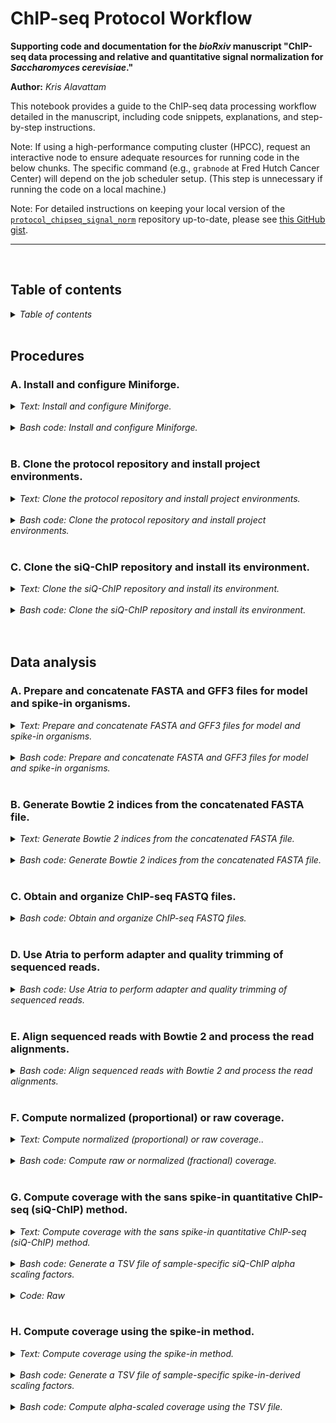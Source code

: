 
ChIP-seq Protocol Workflow
==========================

**Supporting code and documentation for the *bioRxiv* manuscript "ChIP-seq data processing and relative and quantitative signal normalization for *Saccharomyces cerevisiae*."**

**Author:** *Kris Alavattam*

This notebook provides a guide to the ChIP-seq data processing workflow detailed in the manuscript, including code snippets, explanations, and step-by-step instructions.

Note: If using a high-performance computing cluster (HPCC), request an interactive node to ensure adequate resources for running code in the below chunks. The specific command (e.g., `grabnode` at Fred Hutch Cancer Center) will depend on the job scheduler setup. (This step is unnecessary if running the code on a local machine.)

Note: For detailed instructions on keeping your local version of the [`protocol_chipseq_signal_norm`](https://github.com/kalavattam/protocol_chipseq_signal_norm) repository up-to-date, please see [this GitHub gist](https://gist.github.com/kalavattam/76f123011e8dcd77b445a72d23a64036).

---
<br />

## Table of contents
<details>
<summary><i>Table of contents</i></summary>
<br />
<!-- MarkdownTOC -->

1. [Procedures](#procedures)
    1. [A. Install and configure Miniforge.](#a-install-and-configure-miniforge)
    1. [B. Clone the protocol repository and install project environments.](#b-clone-the-protocol-repository-and-install-project-environments)
    1. [C. Clone the siQ-ChIP repository and install its environment.](#c-clone-the-siq-chip-repository-and-install-its-environment)
1. [Data analysis](#data-analysis)
    1. [A. Prepare and concatenate FASTA and GFF3 files for model and spike-in organisms.](#a-prepare-and-concatenate-fasta-and-gff3-files-for-model-and-spike-in-organisms)
    1. [B. Generate Bowtie 2 indices from the concatenated FASTA file.](#b-generate-bowtie-2-indices-from-the-concatenated-fasta-file)
    1. [C. Obtain and organize ChIP-seq FASTQ files.](#c-obtain-and-organize-chip-seq-fastq-files)
    1. [D. Use Atria to perform adapter and quality trimming of sequenced reads.](#d-use-atria-to-perform-adapter-and-quality-trimming-of-sequenced-reads)
    1. [E. Align sequenced reads with Bowtie 2 and process the read alignments.](#e-align-sequenced-reads-with-bowtie-2-and-process-the-read-alignments)
    1. [F. Compute normalized \(proportional\) or raw coverage.](#f-compute-normalized-proportional-or-raw-coverage)
    1. [G. Compute coverage with the sans spike-in quantitative ChIP-seq \(siQ-ChIP\) method.](#g-compute-coverage-with-the-sans-spike-in-quantitative-chip-seq-siq-chip-method)
    1. [H. Compute coverage using the spike-in method.](#h-compute-coverage-using-the-spike-in-method)

<!-- /MarkdownTOC -->
</details>
<br />

<a id="procedures"></a>
## Procedures
<a id="a-install-and-configure-miniforge"></a>
### A. Install and configure Miniforge.
<details>
<summary><i>Text: Install and configure Miniforge.</i></summary>
<br />

`#TODO`
</details>
<br />

<details>
<summary><i>Bash code: Install and configure Miniforge.</i></summary>

```bash
#!/bin/bash

#  Optional: Request an interactive node --------------------------------------
# grabnode  ## Uncomment to request 1 core, 20 GB memory, 1 day, no GPU ##


#  Define variables -----------------------------------------------------------
#  Define variable for base directory
dir_bas="${HOME}"  ## WARNING: Change as needed ##

#  Determine the appropriate Miniforge installer to use based on operating
#+ system (OS) and system architecture
case $(uname -s) in
    Darwin) os="MacOSX" ;;
    Linux)  os="Linux"  ;;
    *) echo "Error: Unsupported operating system: '$(uname -s)'." >&2 ;;
esac

ar=$(uname -m)  # e.g., "x86_64" for Intel/AMD, "arm64" for ARM

#  Set Miniforge installer URL and script name
https="https://github.com/conda-forge/miniforge/releases/latest/download"
script="Miniforge3-${os}-${ar}.sh"


#  Download and install Miniforge ---------------------------------------------
#  Move to base directory
cd "${dir_bas}" || echo "Error: Failed to change directory: '${dir_bas}'." >&2

#  Download Miniforge installer
curl -L -O "${https}/${script}"

#  Run Miniforge installer
bash "${script}"
```
</details>
<br />

<a id="b-clone-the-protocol-repository-and-install-project-environments"></a>
### B. Clone the protocol repository and install project environments.
<details>
<summary><i>Text: Clone the protocol repository and install project environments.</i></summary>
<br />

`#TODO`
</details>
<br />

<details>
<summary><i>Bash code: Clone the protocol repository and install project environments.</i></summary>

```bash
#!/bin/bash

#  Optional: Request an interactive node --------------------------------------
# grabnode  ## Uncomment to request 1 core, 20 GB memory, 1 day, no GPU ##


#  Define variables -----------------------------------------------------------
dir_bas="${HOME}/repos"  ## WARNING: Change as needed ##
repo="protocol_chipseq_signal_norm"
https="https://github.com/kalavattam/${repo}.git"


#  Do the main work -----------------------------------------------------------
#  Make the base directory
mkdir -p "${dir_bas}"

#  Move to base directory
cd "${dir_bas}" || echo "Error: Failed to change directory: '${dir_bas}'." >&2

#  Clone the protocol repository
git clone "${https}"

#  Move to repository directory
cd "${repo}" || echo "Error: Failed to change directory: '${repo}'." >&2

#  Install Conda/Mamba environments with install_envs.sh
bash "scripts/install_envs.sh" --env_nam "env_align" --yes
bash "scripts/install_envs.sh" --env_nam "env_analyze" --yes
```
</details>
<br />

<a id="c-clone-the-siq-chip-repository-and-install-its-environment"></a>
### C. Clone the siQ-ChIP repository and install its environment.
<details>
<summary><i>Text: Clone the siQ-ChIP repository and install its environment.</i></summary>
<br />

`#TODO`
</details>
<br />

<details>
<summary><i>Bash code: Clone the siQ-ChIP repository and install its environment.</i></summary>

```bash
#!/bin/bash

#  Optional: Request an interactive node --------------------------------------
# grabnode  ## Uncomment to request 1 core, 20 GB memory, 1 day, no GPU ##


#  Define variables -----------------------------------------------------------
dir_bas="${HOME}/repos"  ## WARNING: Change as needed ##
dir_rep="${dir_bas}/siQ-ChIP"
https="https://github.com/kalavattam/siQ-ChIP.git"
branch="protocol"

dir_scr="${dir_bas}/protocol_chipseq_signal_norm/scripts"


#  Do the main work -----------------------------------------------------------
#  Move to base directory
cd "${dir_bas}" || echo "Error: Failed to change directory: '${dir_bas}'." >&2

#  Clone siQ-ChIP repository
git clone "${https}"

#  Move to siQ-ChIP repository directory
cd "${dir_rep}" || echo "Error: Failed to change directory: '${dir_rep}'." >&2

#  Switch to specified branch
git checkout "${branch}"

#  Install Conda/Mamba environment for siQ-ChIP
bash "${dir_scr}/install_envs.sh" --env_nam "env_siq" --yes
```
</details>
<br />
<br />

<a id="data-analysis"></a>
## Data analysis
<a id="a-prepare-and-concatenate-fasta-and-gff3-files-for-model-and-spike-in-organisms"></a>
### A. Prepare and concatenate FASTA and GFF3 files for model and spike-in organisms.
<details>
<summary><i>Text: Prepare and concatenate FASTA and GFF3 files for model and spike-in organisms.</i></summary>
<br />

`#TODO`
</details>
<br />

<details>
<summary><i>Bash code: Prepare and concatenate FASTA and GFF3 files for model and spike-in organisms.</i></summary>
<br />

```bash
#!/bin/bash

#  Optional: Request an interactive node --------------------------------------
# grabnode  ## Uncomment to request 1 core, 20 GB memory, 1 day, no GPU ##
```
</details>
<br />

<a id="b-generate-bowtie-2-indices-from-the-concatenated-fasta-file"></a>
### B. Generate Bowtie 2 indices from the concatenated FASTA file.
<details>
<summary><i>Text: Generate Bowtie 2 indices from the concatenated FASTA file.</i></summary>
<br />

To align ChIP-seq reads against both *S. cerevisiae* and *S. pombe* genomes, we first generate Bowtie 2 indices from a concatenated FASTA file. This ensures efficient and accurate alignment for, e.g., spike-in normalization (described below).

**Steps overview:**
1. *Define directories and files:* Set paths for inputs and outputs.
2. *Activate environment:* Load necessary tools and dependencies.
3. *Run Bowtie 2 index creation:* Use the concatenated FASTA file to generate indices, logging output for troubleshooting.
4. *Optional cleanup:* Remove the decompressed FASTA file to save space.
</details>
<br />

<details>
<summary><i>Bash code: Generate Bowtie 2 indices from the concatenated FASTA file.</i></summary>

```bash
#!/bin/bash

#  Optional: Request an interactive node --------------------------------------
# grabnode  ## Uncomment to request 1 core, 20 GB memory, 1 day, no GPU ##


#  Define variables -----------------------------------------------------------
#  Define variables for directory paths, etc.
dir_bas="${HOME}/repos"  ## WARNING: Change as needed ##
dir_rep="${dir_bas}/protocol_chipseq_signal_norm"
dir_scr="${dir_rep}/scripts"
dir_fnc="${dir_scr}/functions"
dir_dat="${dir_rep}/data"
dir_gen="${dir_dat}/genomes"
dir_cat="${dir_gen}/concat"
dir_fas="${dir_cat}/fasta/proc"
fil_fas="sc_sp_proc.fasta"
pth_fas="${dir_fas}/${fil_fas}"
dir_idx="${dir_cat}/index/bowtie2"
env_nam="env_align"
day="$(date '+%Y-%m%d')"


#  Do the main work -----------------------------------------------------------
#  Source utility functions
source "${dir_fnc}/check_program_path.sh"
source "${dir_fnc}/handle_env.sh"

#  Activate the required environment
handle_env "${env_nam}"

#  Ensure access to bowtie2-build
check_program_path "bowtie2-build"

#  Create output directory structure for Bowtie 2 index files and logs
mkdir -p ${dir_idx}/{docs,logs}

#  If necessary, decompress the FASTA file
if [[ ! -f "${pth_fas}" && -f "${pth_fas}.gz" ]]; then
    gunzip -c "${pth_fas}.gz" > "${pth_fas}"
fi

#  "Build" the Bowtie 2 index using the decompressed FASTA file
bowtie2-build "${pth_fas}" "${dir_idx}/${fil_fas%.fasta}" \
     > >(tee -a "${dir_idx}/logs/${day}.execute.stdout.txt") \
    2> >(tee -a "${dir_idx}/logs/${day}.execute.stderr.txt")

#  Optional cleanup: Once the index is built, delete the decompressed FASTA
#+ file
if [[ -f "${pth_fas}" ]]; then rm "${pth_fas}"; fi

#  Cleanup: Compress large stdout and stderr files, and remove files with size
#+ 0
bash "${dir_scr}/compress_remove_files.sh" \
    --pattern "*.txt" \
    --dir_fnd "${dir_idx}/logs"

#  Optional: Check the contents of the logs directory
# ls -lhaFG "${dir_idx}/logs"
```
</details>
<br />

<a id="c-obtain-and-organize-chip-seq-fastq-files"></a>
### C. Obtain and organize ChIP-seq FASTQ files.
<details>
<summary><i>Bash code: Obtain and organize ChIP-seq FASTQ files.</i></summary>

```bash
#!/bin/bash

#  Optional: Request an interactive node --------------------------------------
# grabnode  ## Uncomment to request 1 core, 20 GB memory, 1 day, no GPU ##


#  Define variables -----------------------------------------------------------
#  Define variables for directory paths, etc.
dir_bas="${HOME}/repos"  ## WARNING: Change as needed ##
dir_rep="${dir_bas}/protocol_chipseq_signal_norm"
dir_scr="${dir_rep}/scripts"
dir_fnc="${dir_scr}/functions"
dir_raw="${dir_rep}/data/raw"
dir_doc="${dir_raw}/docs"
fil_tbl="datasets.tsv"  ## WARNING: Change as needed ##
pth_tsv="${dir_doc}/${fil_tbl}"
dir_log="${dir_raw}/logs"
dir_sym="${dir_rep}/data/symlinked"
env_nam="env_align"
threads=6
time="6:00:00"
day="$(date '+%Y-%m%d')"

#  Source utility functions
source "${dir_fnc}/check_program_path.sh"
source "${dir_fnc}/echo_warning.sh"
source "${dir_fnc}/handle_env.sh"

#  Activate the required environment
handle_env "${env_nam}"

#  Ensure access to necessary dependencies such as GNU Parallel, SLURM sbatch
check_program_path parallel
check_program_path sbatch ||
    echo_warning \
        "SLURM is not available on this system. Do not use the '--slurm'" \
        "flag with the driver script."

#  If needed, create directory structure for raw and symlinked FASTQ files and
#+ logs
mkdir -p ${dir_raw}/{docs,logs}
mkdir -p ${dir_sym}/{docs,logs}

#  Download and symlink FASTQ files 
bash "${dir_scr}/execute_download_fastqs.sh" \
    --threads "${threads}" \
    --infile "${pth_tsv}" \
    --dir_out "${dir_raw}" \
    --dir_sym "${dir_sym}" \
    --err_out "${dir_raw}/logs" \
    --slurm \
    --time "${time}" \
         > >(tee -a "${dir_raw}/logs/${day}.execute.stdout.txt") \
        2> >(tee -a "${dir_raw}/logs/${day}.execute.stderr.txt")

#  Cleanup: Compress large stdout and stderr files, and remove files with size
#+ 0
bash "${dir_scr}/compress_remove_files.sh" \
    --dir_fnd "${dir_raw}/logs"
```
</details>
<br />

<a id="d-use-atria-to-perform-adapter-and-quality-trimming-of-sequenced-reads"></a>
### D. Use Atria to perform adapter and quality trimming of sequenced reads.
<details>
<summary><i>Bash code: Use Atria to perform adapter and quality trimming of sequenced reads.</i></summary>

```bash
#!/bin/bash

#  Optional: Request an interactive node --------------------------------------
# grabnode  ## Uncomment to request 1 core, 20 GB memory, 1 day, no GPU ##


#  Define variables -----------------------------------------------------------
#  Define variables for directory paths, environment, threads, and infiles
dir_bas="${HOME}/repos"  ## WARNING: Change as needed ##
dir_rep="${dir_bas}/protocol_chipseq_signal_norm"
dir_scr="${dir_rep}/scripts"
dir_fnc="${dir_scr}/functions"
dir_dat="${dir_rep}/data"
dir_sym="${dir_dat}/symlinked"
dir_pro="${dir_dat}/processed"
dir_trm="${dir_pro}/trim_atria"
env_nam="env_analyze"
threads=4
infiles="$(  ## WARNING: Change search parameters as needed ##
    bash "${dir_scr}/find_files.sh" \
        --dir_fnd "${dir_sym}" \
        --pattern "*.fastq.gz" \
        --depth 1 \
        --follow \
        --fastqs
)"
day="$(date '+%Y-%m%d')"

#  Source utility functions
source "${dir_fnc}/check_program_path.sh"
source "${dir_fnc}/echo_warning.sh"
source "${dir_fnc}/handle_env.sh"

#  Activate the required environment
handle_env "${env_nam}"

#  Check availability of Atria and other necessary tools
check_program_path atria
check_program_path pbzip2
check_program_path pigz
check_program_path sbatch ||
    echo_warning \
        "SLURM is not available on this system. Do not use the '--slurm'" \
        "flag with the driver script."

#  Create output directory structure for trimmed FASTQ files and logs
mkdir -p ${dir_trm}/{docs,logs}

#  Run the driver script to trim FASTQ files with Atria
bash "${dir_scr}/execute_trim_fastqs.sh" \
    --verbose \
    --threads ${threads} \
    --infiles "${infiles}" \
    --dir_out "${dir_trm}" \
    --err_out "${dir_trm}/logs" \
    --slurm \
         >> >(tee -a "${dir_trm}/logs/${day}.execute.stdout.txt") \
        2>> >(tee -a "${dir_trm}/logs/${day}.execute.stderr.txt")

#  Cleanup: Move Atria LOG and JSON files to the logs directory
mv ${dir_trm}/*.{log,json} "${dir_trm}/logs"

#  Cleanup: Compress large stdout, stderr, LOG, and JSON files, and remove
#+ files with size 0
bash "${dir_scr}/compress_remove_files.sh" \
    --dir_fnd "${dir_trm}/logs"

bash "${dir_scr}/compress_remove_files.sh" \
    --dir_fnd "${dir_trm}/logs" \
    --pattern "*.log"

bash "${dir_scr}/compress_remove_files.sh" \
    --dir_fnd "${dir_trm}/logs" \
    --pattern "*.json"

#  Optional: Check the contents of the logs directory
# ls -lhaFG "${dir_trm}/logs"
```
</details>
<br />

<a id="e-align-sequenced-reads-with-bowtie-2-and-process-the-read-alignments"></a>
### E. Align sequenced reads with Bowtie 2 and process the read alignments.
<details>
<summary><i>Bash code: Align sequenced reads with Bowtie 2 and process the read alignments.</i></summary>

```bash
#!/bin/bash

#  Optional: Request an interactive node --------------------------------------
# grabnode  ## Uncomment to request 1 core, 20 GB memory, 1 day, no GPU ##


#  Define variables -----------------------------------------------------------
#  Define variables for directory paths, environment, driver script arguments,
#+ and so on
dir_bas="${HOME}/repos"  ## WARNING: Change as needed ##
dir_rep="${dir_bas}/protocol_chipseq_signal_norm"
dir_scr="${dir_rep}/scripts"
dir_fnc="${dir_scr}/functions"
dir_dat="${dir_rep}/data"
dir_idx="${dir_dat}/genomes/concat/index"
dir_pro="${dir_dat}/processed"
dir_trm="${dir_pro}/trim_atria"
env_nam="env_align"
threads=8
aligner="bowtie2"
a_type="global"
req_flg=true
flg="$(if ${req_flg}; then echo "2"; else echo "NA"; fi)"
mapq=1
str_idx="sc_sp_proc"
pth_idx="${dir_idx}/${aligner}/${str_idx}"
infiles="$(  ## WARNING: Change search parameters as needed ##
    bash "${dir_scr}/find_files.sh" \
        --dir_fnd "${dir_trm}" \
        --pattern "*.atria.fastq.gz" \
        --depth 1 \
        --fastqs
)"
dir_aln="${dir_pro}/align_${aligner}_${a_type}"
dir_out="${dir_aln}/flag-${flg}_mapq-${mapq}"
nam_job="align_fastqs"
max_job=6
time="1:00:00"
day="$(date '+%Y-%m%d')"

#  Create output directory structure for trimmed FASTQ files and logs
mkdir -p ${dir_out}/{init,sc,sp}/{docs,logs}

#  Source utility functions
source "${dir_fnc}/check_program_path.sh"
source "${dir_fnc}/echo_warning.sh"
source "${dir_fnc}/handle_env.sh"

#  Activate the required environment
handle_env "${env_nam}"

#  Check the availability of Bowtie 2, Samtools, and SLURM sbatch
check_program_path bowtie2
check_program_path samtools
check_program_path sbatch ||
    echo_warning \
        "SLURM is not available on this system. Do not use the '--slurm'" \
        "flag with the driver script."

#  Run the driver script to align and post-process FASTQ files
bash "${dir_scr}/execute_align_fastqs.sh" \
    --verbose \
    --threads "${threads}" \
    --aligner "${aligner}" \
    --a_type "${a_type}" \
    --mapq "${mapq}" \
    --req_flg \
    --index "${pth_idx}" \
    --infiles "${infiles}" \
    --dir_out "${dir_out}/init" \
    --err_out "${dir_out}/init/logs" \
    --slurm \
         >> >(tee -a "${dir_out}/init/logs/${day}.execute.stdout.txt") \
        2>> >(tee -a "${dir_out}/init/logs/${day}.execute.stderr.txt")

#  Adjust variable 'infiles' assignment for filtering BAM files
infiles="$(  ## WARNING: Change search parameters as needed ##
    bash "${dir_scr}/find_files.sh" \
        --dir_fnd "${dir_out}/init" \
        --pattern "*.bam" \
        --depth 1
)"

#  Run the driver script to filter BAM files for S. cerevisiae ("sc")
#+ alignments (i.e., the "main" alignments)
bash "${dir_scr}/execute_filter_bams.sh" \
    --verbose \
    --threads "${threads}" \
    --infiles "${infiles}" \
    --dir_out "${dir_out}/sc" \
    --err_out "${dir_out}/sc/logs" \
    --retain "sc" \
    --slurm \
         >> >(tee -a "${dir_out}/sc/logs/${day}.execute.stdout.txt") \
        2>> >(tee -a "${dir_out}/sc/logs/${day}.execute.stderr.txt")

#  Run the driver script to filter BAM files for S. pombe ("sp") alignments
#+ (i.e., the "spike-in" alignments)
bash "${dir_scr}/execute_filter_bams.sh" \
    --verbose \
    --threads "${threads}" \
    --infiles "${infiles}" \
    --dir_out "${dir_out}/sp" \
    --err_out "${dir_out}/sp/logs" \
    --retain "sp" \
    --slurm \
         >> >(tee -a "${dir_out}/sp/logs/${day}.execute.stdout.txt") \
        2>> >(tee -a "${dir_out}/sp/logs/${day}.execute.stderr.txt")

#  Cleanup: Compress large stdout and stderr files, and remove files with size
#+ 0
bash "${dir_scr}/compress_remove_files.sh" --dir_fnd "${dir_out}/init/logs"

bash "${dir_scr}/compress_remove_files.sh" --dir_fnd "${dir_out}/sc/logs"

bash "${dir_scr}/compress_remove_files.sh" --dir_fnd "${dir_out}/sp/logs"

#  Optional: Check the contents of the logs directory
# ls -lhaFG "${dir_trm}/init/logs"
# ls -lhaFG "${dir_trm}/sc/logs"
# ls -lhaFG "${dir_trm}/sp/logs"
```
</details>
<br />

<a id="f-compute-normalized-proportional-or-raw-coverage"></a>
### F. Compute normalized (proportional) or raw coverage.
<details>
<summary><i>Text: Compute normalized (proportional) or raw coverage..</i></summary>
<br />

This following Bash code chunk provides an example of how to compute ChIP-seq coverage, either as raw (unadjusted for sequencing depth or other technical biases) or normalized (fractional) per [Dickson et al., *Sci Rep*, 2023](https://www.nature.com/articles/s41598-023-34430-2). The coverage type is determined by setting the variable `typ_cov` to `"raw"` or `"norm"`. BIGWIG and log output files will be saved to separate directories based on the selected coverage type.
</details>
<br />

<details>
<summary><i>Bash code: Compute raw or normalized (fractional) coverage.</i></summary>

```bash
#!/bin/bash

#  Optional: Request an interactive node --------------------------------------
# grabnode  ## Uncomment to request 1 core, 20 GB memory, 1 day, no GPU ##


#  Define variables -----------------------------------------------------------
#  Define directory paths
dir_bas="${HOME}/repos"  ## WARNING: Change as needed ##
dir_rep="${dir_bas}/protocol_chipseq_signal_norm"
dir_scr="${dir_rep}/scripts"
dir_fnc="${dir_scr}/functions"
dir_dat="${dir_rep}/data"
dir_pro="${dir_dat}/processed"

#  Define alignment and coverage details
aligner="bowtie2"
a_type="global"
req_flg=true
flg="$(if ${req_flg}; then echo "2"; else echo "NA"; fi)"
mapq=1
det_bam="flag-${flg}_mapq-${mapq}"
det_cvg="${aligner}_${a_type}_${det_bam}"
typ_cov="norm"  ## WARNING: "raw" for unadjusted, "norm" for normalized ##

#  Further define directory setup
dir_aln="${dir_pro}/align_${aligner}_${a_type}"
dir_bam="${dir_aln}/${det_bam}/sc"
dir_cvg="${dir_pro}/compute_coverage"
dir_trk="${dir_cvg}/${det_cvg}/${typ_cov}/tracks"

#  Define driver script
exc_cvg="${dir_scr}/execute_compute_coverage.sh"

#  Define script arguments, environment, and resources
nam_job="compute_coverage_${typ_cov}"
typ_out="bigwig"
threads=8
siz_bin=1
env_nam="env_analyze"
day="$(date '+%Y-%m%d')"
err_out="${dir_trk}/logs"
exc_pth="${dir_trk}/logs/${day}.execute.${nam_job}"

#  Define file search parameters
## WARNING: Change search parameters as needed ##
pattern="*.bam"
infiles="$(
    bash "${dir_scr}/find_files.sh" \
        --dir_fnd "${dir_bam}" \
        --pattern "${pattern}"
)"


#  Create required directories if necessary -----------------------------------
mkdir -p ${dir_cvg}/${det_cvg}/{alpha,spike}/tables/{docs,logs}
mkdir -p ${dir_cvg}/${det_cvg}/{alpha,norm,raw,spike}/tracks/{docs,logs}


#  Activate the environment and check dependencies ----------------------------
#  Source utility functions
source "${dir_fnc}/check_program_path.sh"
source "${dir_fnc}/echo_warning.sh"
source "${dir_fnc}/handle_env.sh"

#  Activate the required environment
handle_env "${env_nam}"

#  Check the availability of necessary dependencies such as GNU Parallel,
#+ Python, and SLURM sbatch
check_program_path awk
check_program_path parallel
check_program_path python
check_program_path sbatch ||
    echo_warning \
        "SLURM is not available on this system. Do not use the '--slurm'" \
        "flag with the driver script."


#  Compute coverage -----------------------------------------------------------
bash "${exc_cvg}" \
    --verbose \
    --threads "${threads}" \
    --infiles "${infiles}" \
    --dir_out "${dir_trk}" \
    --typ_out "${typ_out}" \
    --siz_bin "${siz_bin}" \
    $(if [[ "${typ_cov}" == "norm" ]]; then echo "--norm"; fi) \
    --err_out "${err_out}" \
    --nam_job "${nam_job}" \
    --slurm \
         >> >(tee -a "${exc_pth}.stdout.txt") \
        2>> >(tee -a "${exc_pth}.stderr.txt")


#  Cleanup: Compress logs and remove empty files ------------------------------
bash "${dir_scr}/compress_remove_files.sh" --dir_fnd "${err_out}"

# ls -lhaFG "${err_out}"  ## Uncomment to check directory for logs ##
```
</details>
<br />

<a id="g-compute-coverage-with-the-sans-spike-in-quantitative-chip-seq-siq-chip-method"></a>
### G. Compute coverage with the sans spike-in quantitative ChIP-seq (siQ-ChIP) method.
<details>
<summary><i>Text: Compute coverage with the sans spike-in quantitative ChIP-seq (siQ-ChIP) method.</i></summary>
<br />

This section describes the steps to compute ChIP-seq coverage normalized using the siQ-ChIP method. The approach involves... `#TODO`. The procedure makes use of utility scripts and functions, environment handling, and parallel processing where applicable.

**Steps overview:**
1. *Set up directories and paths:* Define variables for key directories, data locations, and output destinations.
2. *Activate environment and check dependencies:* Load the necessary computational environment and ensure essential dependencies are available.
3. *Calculate alpha scaling factors:* Use the driver script to compute siQ-ChIP alpha scaling factors and save the sample-specific values to a TSV file. The script can utilize SLURM for job scheduling if available; otherwise, it will use GNU Parallel for parallel processing.
4. *Sort and update output:* Sort the generated output file, replacing it with the sorted version.
5. *Optional cleanup:* Compress large log files, and remove empty log files.

**Important note:**
- The [`execute_calculate_scaling_factor_alpha.sh`](https://github.com/kalavattam/protocol_chipseq_signal_norm/blob/main/scripts/execute_calculate_scaling_factor_alpha.sh) script in this code chunk requires that *S. cerevisiae* IP BAM files follow a specific naming convention as outlined in the accompanying manuscript. The expected filename format:
    ```txt
    assay_genotype_state_treatment_factor_strain/replicate.
    ```
    + Required filename components:
        - *assay:* Must be 'IP' or 'in', and must be followed by an underscore.
        - *factor:* A required component preceded by an underscore.
        - *strain/replicate:* A required component preceded by an underscore; it marks the end of the pattern.
    + Optional filename components:
        - *genotype:* If present, must be preceded by an underscore.
        - *state:* An optional component with preferred values (e.g., 'G1', 'G2M', 'log', or 'Q') but can also be flexible; if present, it must be preceded by an underscore.
        - *treatment:* If present, must be preceded by an underscore.
- Failure to adhere to this naming convention may cause the script to fail.
</details>
<br />

<details>
<summary><i>Bash code: Generate a TSV file of sample-specific siQ-ChIP alpha scaling factors.</i></summary>

```bash
#!/bin/bash

#  Optional: Request an interactive node --------------------------------------
# grabnode  ## Uncomment to request 1 core, 20 GB memory, 1 day, no GPU ##


#  Define variables -----------------------------------------------------------
#  Define base directory for repository
dir_bas="${HOME}/repos"  ## WARNING: Change as needed ##

#  Define paths to protocol repository and its subdirectories
dir_rep="${dir_bas}/protocol_chipseq_signal_norm"
dir_scr="${dir_rep}/scripts"
dir_fnc="${dir_scr}/functions"
dir_dat="${dir_rep}/data"
dir_raw="${dir_dat}/raw"
dir_pro="${dir_dat}/processed"

#  Define alignment and coverage details
aligner="bowtie2"
a_type="global"
req_flg=true
flg="$(if ${req_flg}; then echo "2"; else echo "NA"; fi)"
mapq=1
det_bam="flag-${flg}_mapq-${mapq}"
det_cvg="${aligner}_${a_type}_${det_bam}"

#  Further define directory setup
dir_aln="${dir_pro}/align_${aligner}_${a_type}"
dir_bam="${dir_aln}/${det_bam}/sc"
dir_cvg="${dir_pro}/compute_coverage"
dir_non="${dir_cvg}/${det_cvg}/raw"
dir_nrm="${dir_cvg}/${det_cvg}/norm"
dir_alf="${dir_cvg}/${det_cvg}/alpha"
dir_tbl="${dir_alf}/tables"
dir_trk="${dir_alf}/tracks"
eo_tbl="${dir_tbl}/logs"
eo_trk="${dir_trk}/logs"

#  Define environment, resources, and script arguments 
env_nam="env_analyze"
threads=8
typ_out="bedgraph"
siz_bin=10  # 1

#  Define file search parameters  ## WARNING: Change as needed ##
pattern="*.bam"
include="IP*"
exclude="*Brn1*"
infiles="$(
    bash "${dir_scr}/find_files.sh" \
        --dir_fnd "${dir_bam}" \
        --pattern "${pattern}" \
        --include "${include}" \
        --exclude "${exclude}"
)"

#  Define scripts and output files
scr_tbl="execute_calculate_scaling_factor_alpha.sh"
scr_trk="execute_deeptools_coverage.sh"
fil_tbl="${dir_tbl}/IP_WT_G1-G2M-Q_Hho1-Hmo1_6336-6337_7750-7751.tsv"

#  Define log file prefixes
day="$(date '+%Y-%m%d')"
exc_tbl="${eo_tbl}/${day}.execute.${scr_tbl%.sh}.$(basename "${fil_tbl}" .tsv)"
exc_trk="${eo_trk}/${day}.${scr_trk%.sh}"

#  Debug variable assignments
if ${debug:-true}; then
    echo "####################################"
    echo "## Hardcoded variable assignments ##"
    echo "####################################"
    echo ""
    echo "\${dir_bas}=${dir_bas}"
    echo ""
    echo "\${dir_rep}=${dir_rep}"
    echo "\${dir_scr}=${dir_scr}"
    echo "\${dir_fnc}=${dir_fnc}"
    echo "\${dir_dat}=${dir_dat}"
    echo "\${dir_raw}=${dir_raw}"
    echo "\${dir_pro}=${dir_pro}"
    echo ""
    echo "\${aligner}=${aligner}"
    echo "\${a_type}=${a_type}"
    echo "\${req_flg}=${req_flg}"
    echo "\${flg}=${flg}"
    echo "\${mapq}=${mapq}"
    echo "\${det_bam}=${det_bam}"
    echo "\${det_cvg}=${det_cvg}"
    echo ""
    echo "\${dir_aln}=${dir_aln}"
    echo "\${dir_bam}=${dir_bam}"
    echo "\${dir_cvg}=${dir_cvg}"
    echo "\${dir_non}=${dir_non}"
    echo "\${dir_nrm}=${dir_nrm}"
    echo "\${dir_alf}=${dir_alf}"
    echo "\${dir_tbl}=${dir_tbl}"
    echo "\${dir_trk}=${dir_trk}"
    echo "\${eo_tbl}=${eo_tbl}"
    echo "\${eo_trk}=${eo_trk}"
    echo ""
    echo "\${env_nam}=${env_nam}"
    echo "\${threads}=${threads}"
    echo "\${eqn}=${eqn}"
    echo "\${mes_tbl}=${mes_tbl}"
    echo "\${tbl_col}=${tbl_col}"
    echo "\${typ_out}=${typ_out}"
    echo "\${siz_bin}=${siz_bin}"
    echo ""
    echo "\${pattern}=${pattern}"
    echo "\${include}=${include}"
    echo "\${exclude}=${exclude}"
    echo "\${infiles}=${infiles}"
    echo ""
    echo "\${scr_tbl}=${scr_tbl}"
    echo "\${scr_trk}=${scr_trk}"
    echo "\${fil_tbl}=${fil_tbl}"
    echo ""
    echo "\${day}=${day}"
    echo "\${exc_tbl}=${exc_tbl}"
    echo "\${exc_trk}=${exc_trk}"
    echo ""
    echo ""
fi


#  Create required directories if necessary -----------------------------------
mkdir -p ${dir_tbl}/{docs,logs}
mkdir -p ${dir_trk}/{docs,logs}

#  Debug outdirectory paths
if ${debug:-true}; then
    echo "#####################################"
    echo "## Outdirectory paths and contents ##"
    echo "#####################################"
    echo ""
    echo "%%%%%%%%%%%%%"
    echo "%% dir_tbl %%"
    echo "%%%%%%%%%%%%%"
    echo ""
    ls -lhaFG ${dir_tbl}
    echo ""
    ls -lhaFG ${dir_tbl}/*
    echo ""
    echo "%%%%%%%%%%%%%"
    echo "%% dir_trk %%"
    echo "%%%%%%%%%%%%%"
    echo ""
    ls -lhaFG ${dir_trk}
    echo ""
    ls -lhaFG ${dir_trk}/*
    echo ""
    echo ""
fi


#  Activate the environment and check dependencies ----------------------------
#  Source utility functions
source "${dir_fnc}/check_program_path.sh"
source "${dir_fnc}/echo_warning.sh"
source "${dir_fnc}/handle_env.sh"

#  Activate the required environment
handle_env "${env_nam}"

#  Check the availability of necessary dependencies such as GNU Parallel and
#+ SLURM sbatch
check_program_path awk
check_program_path parallel
check_program_path python
check_program_path samtools
check_program_path sbatch ||
    echo_warning \
        "SLURM is not available on this system. Do not use the '--slurm'" \
        "flag with the driver script."


#  Calculate siQ-ChIP alpha scaling factors -----------------------------------
if [[ ! -f "${fil_tbl}" ]]; then
    #  Run the driver script to generate a TSV file of sample-specific siQ-ChIP
    #+ alpha scaling factors
    bash "${dir_scr}/execute_calculate_scaling_factor_${typ_cov}.sh" \
        --verbose \
        --threads "${threads}" \
        --infiles "${infiles}" \
        --table "${mes_tbl}" \
        --eqn "${eqn}" \
        --outfile "${fil_tbl}" \
        --err_out "${eo_tbl}" \
        --flg_dep \
        --flg_len \
        --flg_mc \
        --slurm \
             >> >(tee -a "${exc_tbl}.stdout.txt") \
            2>> >(tee -a "${exc_tbl}.stderr.txt")
fi

if [[ -f "${fil_tbl}" ]]; then
    #  Sort the table of scaling factors by rows
    awk 'NR == 1; NR > 1 && NF { print | "sort" }' "${fil_tbl}" \
        > "${dir_tbl}/tmp.tsv"

    #  Replace the original table with the sorted version
    mv -f "${dir_tbl}/tmp.tsv" "${fil_tbl}"

fi
# cat "${fil_tbl}"  ## Uncomment to check the table contents ##


#  Generate raw and normalized coverage tracks --------------------------------
bash "${dir_scr}/execute_deeptools_coverage.sh" \
    --verbose \
    --threads "${threads}" \
    --table "${fil_tbl}" \
    --tbl_col "${tbl_col}" \
    --dir_out "${dir_trk}" \
    --typ_out "${typ_out}" \
    --siz_bin "${siz_bin}" \
    --err_out "${eo_trk}" \
    --slurm \
         >> >(tee -a "${exc_trk}.stdout.txt") \
        2>> >(tee -a "${exc_trk}.stderr.txt")


#  Generate alpha-scaled signal tracks ----------------------------------------
#  Use the TSV file to generate alpha-scaled signal tracks
bash "${dir_scr}/execute_deeptools_coverage.sh" \
    --verbose \
    --threads "${threads}" \
    --table "${fil_tbl}" \
    --tbl_col "${tbl_col}" \
    --dir_out "${dir_trk}" \
    --typ_out "${typ_out}" \
    --siz_bin "${siz_bin}" \
    --err_out "${eo_trk}" \
    --slurm \
         >> >(tee -a "${exc_trk}.stdout.txt") \
        2>> >(tee -a "${exc_trk}.stderr.txt")


#  Cleanup: Compress logs and remove empty files ------------------------------
bash "${dir_scr}/compress_remove_files.sh" --dir_fnd "${eo_tbl}"
bash "${dir_scr}/compress_remove_files.sh" --dir_fnd "${eo_trk}"

# ls -lhaFG "${eo_tbl}"  ## Uncomment to check directory for table logs ##
# ls -lhaFG "${eo_trk}"  ## Uncomment to check directory for track logs ##
```
</details>
<br />

<details>
<summary><i>Code: Raw</i></summary>

```bash
#!/bin/bash

#  Optional: Request an interactive node --------------------------------------
# grabnode  ## Uncomment to request 1 core, 20 GB memory, 1 day, no GPU ##


#  Define functions -----------------------------------------------------------
#  Function to write a compressed bedGraph file
function write_bdg_gz() {
    local fil_in="${1}"     # Input data file (e.g., 'IP.data' or 'IN.data')
    local fil_out="${2}"    # Output compressed bedGraph file: '*.bdg.gz'
    local fct_nrm="${3:-}"  # Norm. factor: Empty or 1 for no norm.

    #  Determine whether to read file with zcat or cat
    if [[ "${fil_in}" == *.gz ]]; then
        reader="zcat"
    else
        reader="cat"
    fi

    #  Use awk to process the file
    # shellcheck disable=SC2002
    ${reader} "${fil_in}" \
        | awk \
            -v OFS="\t" -v nl="${fct_nrm}" '
            {
                if (nl != "") { print $1, $2, $3, $4 / nl }
                else { print $1, $2, $3, $4 }
            }
        '  \
        | gzip \
            > "${fil_out}"
}


#  Function to print error for writing compressed bedGraph coverage files
function print_err_cvg() {
    local type="${1}"
    echo \
        "Error with no exit: Encountered issue writing *.bdg.gz file of" \
        "${type} coverage." >&2
}


#  Helper function to write compressed bedGraph file, handle errors, and
#+ optionally clean up data infile
function write_check_bdg() {
    local fil_src=""
    local fil_out=""
    local typ_cvg=""
    local n_lines=""
    local rmv_src=false

    #  Parse keyword parameters
    while [[ $# -gt 0 ]]; do
        case "${1}" in
             -s|--fil_src) fil_src="${2}"; shift 2 ;;
             -o|--fil_out) fil_out="${2}"; shift 2 ;;
            -tc|--typ_cvg) typ_cvg="${2}"; shift 2 ;;
            -nl|--n_lines) n_lines="${2}"; shift 2 ;;
            -rs|--rmv_src) rmv_src=true;   shift 1 ;;
            *)
                echo "## Unknown parameter passed: ${1} ##" >&2
                return 1
                ;;
        esac
    done

    #  Validate required parameters
    check_supplied_arg "fil_src" "${fil_src}"
    check_exists_file  "fil_src" "${fil_src}"

    check_supplied_arg "fil_out" "${fil_out}"

    check_supplied_arg "typ_cvg" "${typ_cvg}"

    #  If supplied, validate denominator for normalization 
    if [[ -n "${n_lines}" ]]; then check_int_nonneg "n_lines" "${n_lines}"; fi

    #  Write compressed bedGraph file
    # shellcheck disable=SC2086
    if ! write_bdg_gz "${fil_src}" "${fil_out}" ${n_lines}; then
        print_err_cvg "${typ_cvg}"
        return 1
    fi

    #  Optionally remove source file if compressed bedGraph file was
    #+ successfully written
    if ${rmv_src} && [[ -f "${fil_out}" ]]; then
        rm "${fil_src}" || {
            echo \
                "Warning: --rmv_src was specified but could not remove" \
                "source file '${fil_src}'." >&2
        }
    fi

    return 0
}


function check_unity() {
    local fil_in="${1}"
    local rng_gt="${2:-0.98}"
    local rng_lt="${3:-1.02}"
    local reader

    #  Determine whether to read file with zcat or cat
    if [[ "${fil_in}" == *.gz ]]; then
        reader="zcat"
    else
        reader="cat"
    fi

    #  Process the file and check its sum
    ${reader} "${fil_in}" \
        | awk -v rng_gt="${rng_gt}" -v rng_lt="${rng_lt}" '{
            sum += $4
        } END {
            if (sum >= rng_gt && sum <= rng_lt) {
                print "File sums to approximately unity:", sum
            } else {
                print "File does not sum to unity:", sum
            }
        }'
}


#  Define variables -----------------------------------------------------------
debug=true

#  Define base directory for repository
dir_bas="${HOME}/repos"  ## WARNING: Change as needed ##

#  Define paths to protocol repository and its subdirectories
dir_rep="${dir_bas}/protocol_chipseq_signal_norm"
dir_scr="${dir_rep}/scripts"
dir_fnc="${dir_scr}/functions"
dir_dat="${dir_rep}/data"
dir_raw="${dir_dat}/raw"
dir_pro="${dir_dat}/processed"

#  Define alignment and coverage details
aligner="bowtie2"
a_type="global"
req_flg=true
flg="$(if ${req_flg}; then echo "2"; else echo "NA"; fi)"
mapq=1
det_bam="flag-${flg}_mapq-${mapq}"
det_cvg="${aligner}_${a_type}_${det_bam}"

#  Further define directory setup
dir_aln="${dir_pro}/align_${aligner}_${a_type}"
dir_bam="${dir_aln}/${det_bam}/sc"
dir_cvg="${dir_pro}/compute_coverage"
dir_non="${dir_cvg}/${det_cvg}/raw"
dir_nrm="${dir_cvg}/${det_cvg}/norm"
dir_alf="${dir_cvg}/${det_cvg}/alpha"

#  Define environment, resources, and script arguments 
env_nam="env_analyze"
threads=8
eqn=6
mes_tbl="${dir_raw}/docs/measurements_siqchip.tsv"
tbl_col="alpha"
typ_out="bedgraph"
siz_bin=10  # 1

#  Define file search parameters  ## WARNING: Change as needed ##
pattern="*.bam"
include="IP*"
exclude="*Brn1*"
infiles="$(
    bash "${dir_scr}/find_files.sh" \
        --dir_fnd "${dir_bam}" \
        --pattern "${pattern}" \
        --include "${include}" \
        --exclude "${exclude}"
)"

#  Define scripts and output files
scr_tbl="execute_calculate_scaling_factor_alpha.sh"
scr_trk="execute_deeptools_coverage.sh"
fil_tbl="${dir_alf}/tables/IP_WT_G1-G2M-Q_Hho1-Hmo1_6336-6337_7750-7751.tsv"

#  Define information for logging
day="$(date '+%Y-%m%d')"

#  Debug variable assignments
if ${debug}; then
    echo "####################################"
    echo "## Hardcoded variable assignments ##"
    echo "####################################"
    echo ""
    echo "\${debug}=${debug}"
    echo ""
    echo "\${dir_bas}=${dir_bas}"
    echo ""
    echo "\${dir_rep}=${dir_rep}"
    echo "\${dir_scr}=${dir_scr}"
    echo "\${dir_fnc}=${dir_fnc}"
    echo "\${dir_dat}=${dir_dat}"
    echo "\${dir_raw}=${dir_raw}"
    echo "\${dir_pro}=${dir_pro}"
    echo ""
    echo "\${aligner}=${aligner}"
    echo "\${a_type}=${a_type}"
    echo "\${req_flg}=${req_flg}"
    echo "\${flg}=${flg}"
    echo "\${mapq}=${mapq}"
    echo "\${det_bam}=${det_bam}"
    echo "\${det_cvg}=${det_cvg}"
    echo ""
    echo "\${dir_aln}=${dir_aln}"
    echo "\${dir_bam}=${dir_bam}"
    echo "\${dir_cvg}=${dir_cvg}"
    echo "\${dir_non}=${dir_non}"
    echo "\${dir_nrm}=${dir_nrm}"
    echo "\${dir_alf}=${dir_alf}"
    echo ""
    echo "\${env_nam}=${env_nam}"
    echo "\${threads}=${threads}"
    echo "\${eqn}=${eqn}"
    echo "\${mes_tbl}=${mes_tbl}"
    echo "\${tbl_col}=${tbl_col}"
    echo "\${typ_out}=${typ_out}"
    echo "\${siz_bin}=${siz_bin}"
    echo ""
    echo "\${pattern}=${pattern}"
    echo "\${include}=${include}"
    echo "\${exclude}=${exclude}"
    echo "\${infiles}=${infiles}"
    echo ""
    echo "\${scr_tbl}=${scr_tbl}"
    echo "\${scr_trk}=${scr_trk}"
    echo "\${fil_tbl}=${fil_tbl}"
    echo ""
    echo "\${day}=${day}"
    echo ""
    echo ""
fi


#  Create required directories if necessary -----------------------------------
mkdir -p {${dir_non},${dir_nrm}}/tracks/{docs,logs}
mkdir -p ${dir_alf}/{tables,tracks}/{docs,logs}

#  Debug outdirectory paths
if ${debug}; then
    echo "#####################################"
    echo "## Outdirectory paths and contents ##"
    echo "#####################################"
    echo ""
    echo "%%%%%%%%%%%%%%%%%%%%%%%%"
    echo "%% \${dir_non}/tracks %%"
    echo "%%%%%%%%%%%%%%%%%%%%%%%%"
    echo ""
    ls -lhaFG ${dir_non}/tracks
    echo ""
    ls -lhaFG ${dir_non}/tracks/*
    echo ""
    echo ""
    echo "%%%%%%%%%%%%%%%%%%%%%%%%"
    echo "%% \${dir_nrm}/tracks %%"
    echo "%%%%%%%%%%%%%%%%%%%%%%%%"
    echo ""
    ls -lhaFG ${dir_nrm}/tracks
    echo ""
    ls -lhaFG ${dir_nrm}/tracks/*
    echo ""
    echo "%%%%%%%%%%%%%%%%%%%%%%%%"
    echo "%% \${dir_alf}/tables %%"
    echo "%%%%%%%%%%%%%%%%%%%%%%%%"
    echo ""
    ls -lhaFG ${dir_alf}/tables
    echo ""
    ls -lhaFG ${dir_alf}/tables/*
    echo ""
    echo "%%%%%%%%%%%%%%%%%%%%%%%%"
    echo "%% \${dir_alf}/tracks %%"
    echo "%%%%%%%%%%%%%%%%%%%%%%%%"
    echo ""
    ls -lhaFG ${dir_alf}/tracks
    echo ""
    ls -lhaFG ${dir_alf}/tracks/*
    echo ""
    echo ""
fi


#  Activate the environment and check dependencies ----------------------------
#  Source utility functions
source "${dir_fnc}/check_program_path.sh"
source "${dir_fnc}/echo_warning.sh"
source "${dir_fnc}/handle_env.sh"

#  Activate the required environment
handle_env "${env_nam}"

#  Check the availability of necessary dependencies such as GNU Parallel and
#+ SLURM sbatch
check_program_path awk
check_program_path parallel
check_program_path python
check_program_path samtools
check_program_path sbatch ||
    echo_warning \
        "SLURM is not available on this system. Do not use the '--slurm'" \
        "flag with the driver script."


#  Generate raw, non-normalized signal tracks ---------------------------------
bash "${dir_scr}/execute_deeptools_coverage.sh" \
    --verbose \
    --threads "${threads}" \
    --infiles "${infiles}" \
    --dir_out "${dir_non}/tracks" \
    --typ_out "${typ_out}" \
    --typ_cvg "raw" \
    --siz_bin "${siz_bin}" \
    --err_out "${dir_non}/tracks/logs" \
    --nam_job "raw" \
    --slurm \
         >> >(tee -a "${dir_non}/tracks/logs/${day}_raw.stdout.txt") \
        2>> >(tee -a "${dir_non}/tracks/logs/${day}_raw.stderr.txt")

samtools view \
    -@ ${SLURM_CPUS_ON_NODE} -c -f 64 \
    "${dir_bam}/IP_WT_G1_Hho1_6336.sc.bam"
# 13492920

wc -l "${dir_aln}/${det_bam}/sc_bed/IP_WT_G1_Hho1_6336.sc.bed" \
    | awk '{ print $1 }'
# 13492920

bam="${dir_bam}/IP_WT_G1_Hho1_6336.sc.bam"
# bdg="${bam/.bam/.norm_len}"
bdg="${bam/.bam/.py_norm_len_unity}"
python "${dir_scr}/compute_coverage.py" \
    --verbose \
    --threads ${SLURM_CPUS_ON_NODE} \
    --infile "${bam}" \
    --outfile "${bdg}" \
    --typ_out bedgraph \
    --bin_siz 10 \
    --typ_cvg norm

write_bdg_gz \
    "${bdg}.bdg.gz" \
    "${bdg}_unity.bdg.gz" \
    13492920

check_unity "${bdg}_unity.bdg.gz"



```
</details>
<br />

<a id="h-compute-coverage-using-the-spike-in-method"></a>
### H. Compute coverage using the spike-in method.
<details>
<summary><i>Text: Compute coverage using the spike-in method.</i></summary>
<br />

This section describes the steps to calculate spike-in normalized ChIP-seq coverage.
</details>
<br />

<details>
<summary><i>Bash code: Generate a TSV file of sample-specific spike-in-derived scaling factors.</i></summary>

```bash
#!/bin/bash

#  Optional: Request an interactive node --------------------------------------
# grabnode  ## Uncomment to request 1 core, 20 GB memory, 1 day, no GPU ##


#  Define variables -----------------------------------------------------------
#  Define variables for directory paths, etc.
dir_bas="${HOME}/repos"  ## WARNING: Change as needed ##
dir_rep="${dir_bas}/protocol_chipseq_signal_norm"
dir_scr="${dir_rep}/scripts"
dir_fnc="${dir_scr}/functions"
dir_dat="${dir_rep}/data"
dir_pro="${dir_dat}/processed"
{
    aligner="bowtie2"
    a_type="global"
    req_flg=true
    flg="$(if ${req_flg}; then echo "2"; else echo "NA"; fi)"
    mapq=1
    det_bam="flag-${flg}_mapq-${mapq}"
    det_cvg="${aligner}_${a_type}_${det_bam}"
}
dir_aln="${dir_pro}/align_${aligner}_${a_type}"
dir_bam="${dir_aln}/${det_bam}/sc"
dir_cvg="${dir_pro}/compute_coverage"
dir_out="${dir_cvg}/${det_cvg}/spike/tables"
env_nam="env_analyze"
day="$(date '+%Y-%m%d')"

#  Set hardcoded argument assignments, etc.
threads=8
include="IP*,*Brn1*"  # include="IP*,*Hmo1*"  # include="IP*,*Hho1*"
infiles="$(  ## WARNING: Change search parameters as needed ##
    bash "${dir_scr}/find_files.sh" \
        --dir_fnd "${dir_bam}" \
        --pattern "*.bam" \
        --include "${include}"
)"
case "${include}" in
    IP*Hho1*) outfile="${dir_out}/IP_WT_G1-G2M-Q_Hho1_6336-6337.tsv" ;;
    IP*Hmo1*) outfile="${dir_out}/IP_WT_G1-G2M-Q_Hmo1_7750-7751.tsv" ;;
    IP*Brn1*) outfile="${dir_out}/IP_WT_log-Q_Brn1_rep1-rep2-rep3.tsv" ;;
    *) echo "Error: No matching pattern found for '${include}'" >&2 ;;
esac
err_out="${dir_out}/logs"
scr_mng="${HOME}/miniforge3/etc/profile.d/conda.sh"

#  Using the date and outfile, set path and prefix for driver script logs
exc_tbl="${dir_out}/logs/${day}.execute.$(basename "${outfile}" .tsv)"

#  Create directory structure for storing output tables and tracks associated
#+ with different normalization methods (alpha, spike, norm, raw)
mkdir -p ${dir_cvg}/${det_cvg}/{alpha,spike}/tables/{docs,logs}
mkdir -p ${dir_cvg}/${det_cvg}/{alpha,norm,raw,spike}/tracks/{docs,logs}

#  Source utility functions
source "${dir_fnc}/check_program_path.sh"
source "${dir_fnc}/echo_warning.sh"
source "${dir_fnc}/handle_env.sh"

#  Activate the required environment
handle_env "${env_nam}"

#  Check the availability of necessary dependencies such as GNU Parallel,
#+ Python, and SLURM sbatch
check_program_path awk
check_program_path parallel
check_program_path python
check_program_path samtools
check_program_path sbatch ||
    echo_warning \
        "SLURM is not available on this system. Do not use the '--slurm'" \
        "flag with the driver script."

#  Run the driver script to calculate per-sample spike-in-derived scaling
#+ factors
bash "${dir_scr}/execute_calculate_scaling_factor_spike.sh" \
    --verbose \
    --threads "${threads}" \
    --infiles "${infiles}" \
    --outfile "${outfile}" \
    --err_out "${err_out}" \
    --flg_mc \
    --slurm \
         > >(tee -a "${exc_tbl}.stdout.txt") \
        2> >(tee -a "${exc_tbl}.stderr.txt")

#  Relativize the scaling factors to the maximum value, and sort the outfile
#+ rows
python "${dir_scr}/relativize_scaling_factors.py" --infile "${outfile}" \
    | awk 'NR == 1; NR > 1 && NF { print | "sort" }' \
        > "${dir_out}/tmp.txt"

#  Replace the original outfile with the newly relativized and sorted version
mv -f "${dir_out}/tmp.txt" "${outfile}"

#  Optional: Check the contents of the outfile
# cat "${outfile}"
```
</details>
<br />

<details>
<summary><i>Bash code: Compute alpha-scaled coverage using the TSV file.</i></summary>

`## #INPROGRESS Draft code ##`
```bash
#!/bin/bash

#  Optional: Request an interactive node --------------------------------------
# grabnode  ## Uncomment to request 1 core, 20 GB memory, 1 day, no GPU ##


#  Define variables -----------------------------------------------------------
nam_job="comp_covg_spike"
no_infiles="$(tail -n +2 "${outfile}" | wc -l)"
max_job=6
threads=8
siz_bin=1
outtype="bigwig"
time="0:30:00"
dir_out="${dir_pro}/compute_coverage/${det_cvg}/spike/tracks"
err_out="${dir_out}/logs"
exc_tbl="${err_out}/${day}.execute.${nam_job}"

#  Loop over each line (skipping the header) to extract 'sample' and 'scaled' columns
while IFS=$'\t' read -r sample sf scaled main_ip spike_ip main_in spike_in; do
    #  Extract the base name (without directory path) for use as outfile prefix
    outstem="${sample%.bam}"

    echo "sample    ${sample}"
    echo "outstem   ${outstem}"
    echo "sf        ${sf}"
    echo "scaled    ${scaled}"
    echo "main_ip   ${main_ip}"
    echo "spike_ip  ${spike_ip}"
    echo "main_in   ${main_in}"
    echo "spike_in  ${spike_in}"
    echo ""

    ls -lhaFG "${dir_bam}/${sample}"
    echo ""

    #  Run the Python script with parsed values
    cat << EOM
        srun \\
            --job-name=${nam_job} \\
            --nodes=1 \\
            --cpus-per-task=${threads} \\
            --time=${time} \\
            --error=${err_out}/${nam_job}.%A-%a.stderr.txt \\
            --output=${err_out}/${nam_job}.%A-%a.stdout.txt \\
                python "${dir_scr}/compute_coverage.py" \\
                    --infile "${dir_bam}/${sample}" \\
                    --outfile "${dir_cvg}/${det_cvg}/spike/tracks/${outstem}" \\
                    --scl_fct "${scaled}" \\
                    --outtype "${outtype}" \\
                    --threads ${threads} \\
                    --siz_bin 1 \\
                         > >(tee -a "${exc_tbl}.${outstem}.stdout.txt") \\
                        2> >(tee -a "${exc_tbl}.${outstem}.stderr.txt")
EOM
    echo ""
    echo ""

    srun \
        --job-name=${nam_job} \
        --nodes=1 \
        --cpus-per-task=${threads} \
        --time=${time} \
        --error=${err_out}/${nam_job}.%A-%a.stderr.txt \
        --output=${err_out}/${nam_job}.%A-%a.stdout.txt \
            python "${dir_scr}/compute_coverage.py" \
                --infile "${dir_bam}/${sample}" \
                --outfile "${dir_cvg}/${det_cvg}/spike/tracks/${outstem}" \
                --scl_fct "${scaled}" \
                --outtype "${outtype}" \
                --threads ${threads} \
                --siz_bin 1 \
                     > >(tee -a "${exc_tbl}.${outstem}.stdout.txt") \
                    2> >(tee -a "${exc_tbl}.${outstem}.stderr.txt")

    sleep 0.3
done < <(tail -n +2 "${outfile}")

# --array=1-${no_infiles}%${max_job} \\


#TODO ...
#  Cleanup: Compress large stdout and stderr files, and remove files with size
#+ 0
bash "${dir_scr}/compress_remove_files.sh" \
    --dir_fnd "${err_out}"

#  Optional: Check the contents of the logs directory
# ls -lhaFG "${err_out}"
```
</details>
<br />
